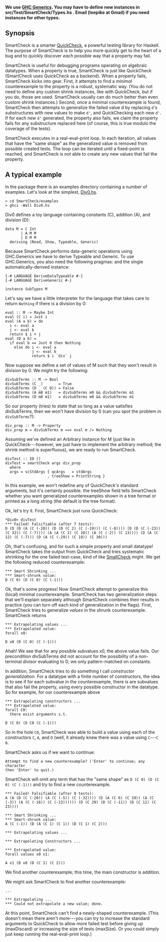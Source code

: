**We use [GHC
  Generics](http://www.haskell.org/ghc/docs/7.4.1/html/libraries/ghc-prim-0.2.0.0/GHC-Generics.html).
  You may have to define new instances in src/Test/SmartCheck/Types.hs .  Email
  (leepike at Gmail) if you need instances for other types.**

Synopsis
--------------------------------

SmartCheck is a smarter [QuickCheck](http://hackage.haskell.org/package/QuickCheck), a powerful testing library for Haskell.  The purpose of SmartCheck is to help you more quickly get to the heart of a bug and to quickly discover _each_ possible way that a property may fail.

SmartCheck is useful for debugging programs operating on algebraic datatypes.  When a property is true, SmartCheck is just like QuickCheck (SmartCheck uses QuickCheck as a backend).  When a property fails, SmartCheck kicks into gear.  First, it attempts to find a _minimal_ counterexample to the property is a robust, systematic way.  (You do not need to define any custom shrink instances, like with QuickCheck, but if you do, those are used.  SmartCheck usually can do much better than even custom shrink instances.)  Second, once a minimal counterexample is found, SmartCheck then attempts to generalize the failed value d by replacing `d`'s substructures with new values to make `d'`, and QuickChecking each new `d'`.  If for each new `d'` generated, the property also fails, we claim the property fails for any substructure replaced here (of course, this is true modulo the coverage of the tests).

SmartCheck executes in a real-eval-print loop.  In each iteration, all values that have the "same shape" as the generalized value is removed from possible created tests.  The loop can be iterated until a fixed-point is reached, and SmartCheck is not able to create any new values that fail the property.

A typical example
--------------------------------

In the package there is an examples directory containing a number of examples.  Let's look at the simplest, [Div0.hs](https://github.com/leepike/SmartCheck/blob/master/examples/Div0.hs).

    > cd SmartCheck/examples
    > ghci -Wall Div0.hs

Div0 defines a toy language containing constants (C), addition (A), and division (D):

    data M = C Int
           | A M M
           | D M M
      deriving (Read, Show, Typeable, Generic)

Because SmartCheck performs data-generic operations using GHC.Generics we have to derive Typeable and Generic.  To use GHC.Generics, you also need the following pragmas: and the single automatically-derived instance:

    {-# LANGUAGE DeriveDataTypeable #-}
    {-# LANGUAGE DeriveGeneric #-}

    instance SubTypes M 

Let's say we have a little interpreter for the language that takes care to return `Nothing` if there is a division by 0:

    eval :: M -> Maybe Int
    eval (C i) = Just i
    eval (A a b) = do
      i <- eval a 
      j <- eval b
      return $ i + j
    eval (D a b) = 
      if eval b == Just 0 then Nothing 
        else do i <- eval a 
                j <- eval b
                return $ i `div` j

Now suppose we define a set of values of M such that they won't result in division by 0.  We might try the following:

    divSubTerms :: M -> Bool
    divSubTerms (C _)       = True
    divSubTerms (D _ (C 0)) = False
    divSubTerms (A m0 m1)   = divSubTerms m0 && divSubTerms m1
    divSubTerms (D m0 m1)   = divSubTerms m0 && divSubTerms m1

So our property (tries) to state that so long as a value satisfies divSubTerms, then we won't have division by 0 (can you spot the problem in `divSubTerms`?):

    div_prop :: M -> Property
    div_prop m = divSubTerms m ==> eval m /= Nothing

Assuming we've defined an Arbitrary instance for M (just like in QuickCheck---however, we just have to implement the arbitrary method; the shrink method is superfluous), we are ready to run SmartCheck.

    divTest :: IO ()
    divTest = smartCheck args div_prop
      where 
      args = scStdArgs { qcArgs   = stdArgs 
                       , treeShow = PrintString }

In this example, we won't redefine any of QuickCheck's standard arguments, but it's certainly possible.  the treeShow field tells SmartCheck whether you want generalized counterexamples shown in a tree format or printed as a long string (the default is the tree format).

Ok, let's try it.  First, SmartCheck just runs QuickCheck:

    *Div0> divTest 
    *** Failed! Falsifiable (after 7 tests):
    D (D (D (A (C (-20)) (D (D (C 2) (C (-19))) (C (-8)))) (D (D (C (-23)) (C 32)) (C (-7)))) (A (A (C 2) (C 10)) (A (C (-2)) (C 13)))) (D (A (C 12) (C (-7))) (D (A (C (-29)) (C 19)) (C 30)))

Oh, that's confusing, and for such a simple property and small datatype!  SmartCheck takes the output from QuickCheck and tries systematic shrinking for the one failed test-case, kind of like [SmallCheck](http://www.cs.york.ac.uk/fp/smallcheck/) might.  We get the following reduced counterexample:

    *** Smart Shrinking ... 
    *** Smart-shrunk value:
    D (C 0) (D (C 0) (C (-1)))

Ok, that's some progress!  Now SmartCheck attempt to generalize this (local) minimal counterexample.  SmartCheck has two generalization steps that we'll explain separately although SmartCheck combines their results in practice (you can turn off each kind of generalization in the flags).  First, SmartCheck tries to generalize *values* in the shrunk counterexample.  SmartCheck returns

    *** Extrapolating values ...
    *** Extrapolated value:
    forall x0:

    D x0 (D (C 0) (C (-1)))

Ahah!  We see that for any possible subvalues x0, the above value fails.  Our precondition divSubTerms did not account for the possibility of a non-terminal divisor evaluating to 0; we only pattern-matched on constants.

In addition, SmartCheck tries to do something I call *constructor generalization*.  For a datatype with a finite number of constructors, the idea is to see if for each subvalue in the counterexample, there is are subvalues that also fail the property, using every possible constructor in the datatype.  So for example, for our counterexample above

    *** Extrapolating constructors ...
    *** Extrapolated value:
    forall C0:
      there exist arguments s.t.

    D (C 0) (D C0 (C (-1)))

So in the hole `C0`, SmartCheck was able to build a value using each of the constructors `C`, `A`, and `D` (well, it already knew there was a value using `C`---`C 0`.

SmartCheck asks us if we want to continue:

    Attempt to find a new counterexample? ('Enter' to continue; any character
    then 'Enter' to quit.)

SmartCheck will omit any term that has the "same shape" as `D (C 0) (D (C 0) (C (-1)))` and try to find a new counterexample.

    *** Failed! Falsifiable (after 9 tests):  
    A (A (D (C (-20)) (A (C (-5)) (C (-32)))) (D (A (C 6) (C 19)) (A (C (-3)) (A (C (-16)) (C (-13)))))) (D (C 29) (D (C (-11)) (D (C 11) (C 23))))

    *** Smart Shrinking ... 
    *** Smart-shrunk value:
    A (C (-1)) (D (A (C 1) (C 1)) (D (C 1) (C 2)))

    *** Extrapolating values ...

    *** Extrapolating Constructors ...

    *** Extrapolated value:
    forall values x0 x1:

    A x1 (D x0 (D (C 1) (C 2)))

We find another counterexample; this time, the main constructor is addition.

We might ask SmartCheck to find another counterexample: 

    ...

    *** Extrapolating ...
    *** Could not extrapolate a new value; done.

At this point, SmartCheck can't find a newly-shaped counterexample.  (This doesn't mean there aren't more---you can try to increase the standard arguments to QuickCheck to allow more failed test before giving up (maxDiscard) or increasing the size of tests (maxSize).  Or you could simply just keep running the real-eval-print loop.)
